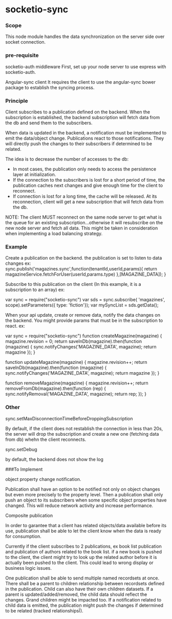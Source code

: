 # socketio-sync



### Scope

This node module handles the data synchronization on the server side over socket connection.


### pre-requisite

socketio-auth middleware
First, set up your node server to use express with socketio-auth.

Angular-sync client
It requires the client to use the angular-sync bower package to establish the syncing process.


### Principle

Client subscribes to a publication defined on the backend.
When the subscription is established, the backend subscription will fetch data from the db and send them to the subscribers.

When data is updated in the backend, a notification must be implemented to emit the data/object change.
Publications react to those notifications. They will directly push the changes to their subscribers if determined to be related.

The idea is to decrease the number of accesses to the db:

- In most cases, the publication only needs to access the persistence layer at initialization.
- If the connection to the subscribers is lost for a short period of time, the publication caches next changes and give enough time for the client to reconnect.
- If connection is lost for a long time, the cache will be released. At its reconnection, client will get a new subscription that will fetch data from the db.

NOTE: 
The client MUST reconnect on the same node server to get what is the queue for an existing subscription...otherwise it will resubscribe on the new node server and fetch all data.
This might be taken in consideration when implementing a load balancing strategy.


### Example

Create a publication on the backend. the publication is set to listen to data changes
 ex:
  sync.publish('magazines.sync',function(tenantId,userId,params){
    return magazineService.fetchForUser(userId,params.type)
 },[MAGAZINE_DATA]);
 }
 
 Subscribe to this publication on the client (In this example, it is a subscription to an array)
 ex:

 var sync = require("socketio-sync")
 var sds = sync.subscribe(
            'magazines',
            scope).setParameters({ type: 'fiction'});
var mySyncList = sds.getData();
 
 When your api update, create or remove data, notify the data changes on the backend. You might provide params that must be in the subscription to react. 
 ex:

 var sync = require("socketio-sync")
 function createMagazine(magazine) {
    magazine.revision = 0;
    return saveInDb(magazine).then(function (magazine) {
        sync.notifyChanges('MAGAZINE_DATA', magazine);
        return magazine
    });
 }

 function updateMagazine(magazine) {
    magazine.revision++;
    return saveInDb(magazine).then(function (magazine) {
        sync.notifyChanges('MAGAZINE_DATA', magazine);
        return magazine
    });
 }
 
 function removeMagazine(magazine) {
    magazine.revision++;
    return removeFromDb(magazine).then(function (rep) {
        sync.notifyRemoval('MAGAZINE_DATA', magazine);
        return rep;
    });
 }

### Other

sync.setMaxDisconnectionTimeBeforeDroppingSubscription

By default, if the client does not restablish the connection in less than 20s, the server will drop the subscription and create a new one (fetching data from db) whehn the client reconnects.

sync.setDebug

by default, the backend does not show the log

###To Implement

object property change notification.

Publication shall have an option to be notified not only on object changes but even more precisely to the property level.
Then a publication shall only push an object to its subscribers when some specific object properties have changed.
This will reduce network activity and increase performance.


Composite publication

In order to garantee that a client has related objects/data available before its use, publication shall be able to let the client know when the data is ready for consumption.

Currently if the client subscribes to 2 publications, ex book list publication and publication of authors related to the book list.
if a new book is pushed to the client, the client might try to look up the related author before it is  actually been pushed to the client. This could lead to wrong display or business logic issues.

One publication shall be able to send multiple named recordsets at once. 
There shall be a parent to children relationship between recordsets defined in the publication. Child can also have their own children datasets. 
If a parent is updated/added/removed, the child data should reflect the changes. Grand children might be impacted too. If a notification related to child data is emitted, the publication might push the changes if determined to be related (tracked relationshipsÏ).


